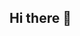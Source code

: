 ## Hi there 👋

<!--
**ARIHANT218/ARIHANT218** is a ✨ _special_ ✨ repository because its `README.md` (this file) appears on your GitHub profile.

Here are some ideas to get you started:
                     
- 🔭 I’m currently working on ...
- 🌱 I’m currently learning ...
- 👯 I’m looking to collaborate on ...
- 🤔 I’m looking for help with ...
- 💬 Ask me about ...        
- 📫 How to reach me: ...
- 😄 Pronouns: ...
- ⚡ Fun fact: ...
-->
